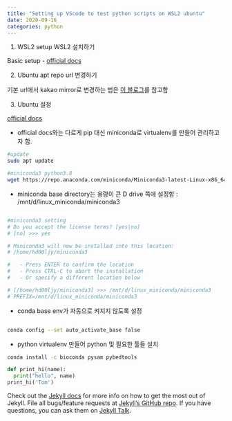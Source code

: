```yaml
---
title: "Setting up VScode to test python scripts on WSL2 ubuntu"
date: 2020-09-16
categories: python
---
```


1. WSL2 setup WSL2 설치하기

Basic setup - [official docs][MS-WSL2]


2. Ubuntu apt repo url 변경하기

기본 url에서 kakao mirror로 변경하는 법은 [이 블로그][apt-kakao]를 참고함


3. Ubuntu 설정

[official docs][vscode-wsl2-python]

 - official docs와는 다르게 pip 대신 miniconda로 virtualenv를 만들어 관리하고자 함.
 ```bash
#update
sudo apt update

#miniconda3 python3.8
wget https://repo.anaconda.com/miniconda/Miniconda3-latest-Linux-x86_64.sh
```


 - miniconda base directory는 용량이 큰 D drive 쪽에 설정함 : /mnt/d/linux_miniconda/miniconda3

```bash

#miniconda3 setting
# Do you accept the license terms? [yes|no]
# [no] >>> yes

# Miniconda3 will now be installed into this location:
# /home/hd00ljy/miniconda3

#   - Press ENTER to confirm the location
#   - Press CTRL-C to abort the installation
#   - Or specify a different location below

# [/home/hd00ljy/miniconda3] >>> /mnt/d/linux_miniconda/miniconda3
# PREFIX=/mnt/d/linux_miniconda/miniconda3
```


- conda base env가 자동으로 켜지지 않도록 설정

```bash

conda config --set auto_activate_base false
```

- python virtualenv 만들어 python 및 필요한 툴들 설치

```bash
conda install -c bioconda pysam pybedtools

```




[MS-WSL2]:  https://docs.microsoft.com/ko-kr/windows/wsl/install-win10#update-to-wsl-2
[apt-kakao]: https://teddylee777.github.io/linux/ubuntu%EC%97%90%EC%84%9C-apt-get%EC%98%A4%EB%A5%98%EC%8B%9C-mirror%EC%82%AC%EC%9D%B4%ED%8A%B8-%EC%97%85%EB%8D%B0%EC%9D%B4%ED%8A%B8%EB%B0%A9%EB%B2%95
[vscode-wsl2-python]: https://code.visualstudio.com/docs/remote/wsl-tutorial#_python-development


```python
def print_hi(name):
  print("hello", name)
print_hi('Tom')
```

Check out the [Jekyll docs][jekyll-docs] for more info on how to get the most out of Jekyll. File all bugs/feature requests at [Jekyll’s GitHub repo][jekyll-gh]. If you have questions, you can ask them on [Jekyll Talk][jekyll-talk].

[jekyll-docs]: https://jekyllrb.com/docs/home
[jekyll-gh]:   https://github.com/jekyll/jekyll
[jekyll-talk]: https://talk.jekyllrb.com/
